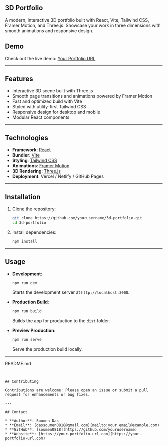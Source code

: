 ## 3D Portfolio

A modern, interactive 3D portfolio built with React, Vite, Tailwind CSS, Framer Motion, and Three.js. Showcase your work in three dimensions with smooth animations and responsive design.


## Demo

Check out the live demo: [Your Portfolio URL](https://your-portfolio-url.com)

---

## Features

* Interactive 3D scene built with Three.js
* Smooth page transitions and animations powered by Framer Motion
* Fast and optimized build with Vite
* Styled with utility-first Tailwind CSS
* Responsive design for desktop and mobile
* Modular React components

---

## Technologies

* **Framework**: [React](https://reactjs.org/)
* **Bundler**: [Vite](https://vitejs.dev/)
* **Styling**: [Tailwind CSS](https://tailwindcss.com/)
* **Animations**: [Framer Motion](https://www.framer.com/motion/)
* **3D Rendering**: [Three.js](https://threejs.org/)
* **Deployment**: Vercel / Netlify / GitHub Pages

---

## Installation

1. Clone the repository:

   ```bash
   git clone https://github.com/yourusername/3d-portfolio.git
   cd 3d-portfolio
   ```
2. Install dependencies:

   ```bash
   npm install
   ```

---

## Usage

* **Development**:

  ```bash
  npm run dev
  ```

  Starts the development server at `http://localhost:3000`.

* **Production Build**:

  ```bash
  npm run build
  ```

  Builds the app for production to the `dist` folder.

* **Preview Production**:

  ```bash
  npm run serve
  ```

  Serve the production build locally.

---
README.md
```


## Contributing

Contributions are welcome! Please open an issue or submit a pull request for enhancements or bug fixes.

---

## Contact

* **Author**: Soumen Das
* **Email**: [dassoumen0818@gmail.com](mailto:your.email@example.com)
* **GitHub**: [soumen0818](https://github.com/yourusername)
* **Website**: [https://your-portfolio-url.com](https://your-portfolio-url.com)
